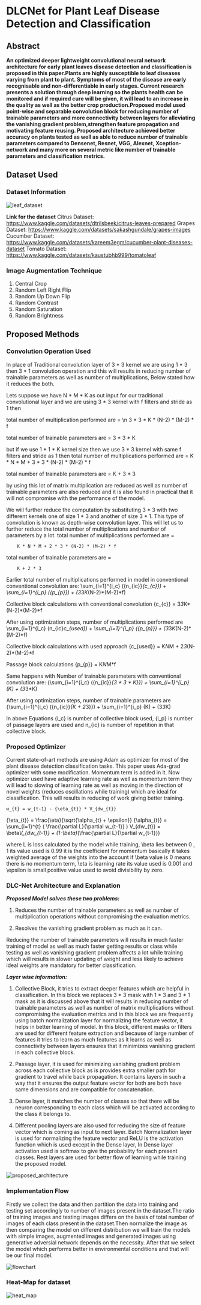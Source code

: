 # DLCNet for Plant Leaf Disease Detection and Classification

## Abstract

**An optimized deeper lightweight convolutional neural network architecture for early plant leaves disease detection and classification is proposed in this paper.Plants are highly susceptible to leaf diseases varying from plant to plant. Symptoms of most of the disease are early recognisable and non-differentiable in early stages. Current research presents a solution through deep learning so the plants health can be monitored and if required cure will be given, it will lead to an increase in the quality as well as the better crop production.Proposed model used point-wise and separable convolution block for reducing number of trainable parameters and more connectivity between layers for alleviating the vanishing gradient problem,strengthen feature propagation and motivating feature reusing. Proposed architecture achieved better accuracy on plants tested as well as able to reduce number of trainable parameters compared to Densenet, Resnet, VGG, Alexnet, Xception-network and many more on several metric like number of trainable parameters and classification metrics.**

## Dataset Used

### Dataset Information

![leaf_dataset](https://user-images.githubusercontent.com/46646804/172684024-933e4472-74ac-4746-8544-558019876598.png)

**Link for the dataset**
Citrus Dataset: https://www.kaggle.com/datasets/dtrilsbeek/citrus-leaves-prepared
Grapes Dataset: https://www.kaggle.com/datasets/sakashgundale/grapes-images
Cucumber Dataset: https://www.kaggle.com/datasets/kareem3egm/cucumber-plant-diseases-dataset
Tomato Dataset: https://www.kaggle.com/datasets/kaustubhb999/tomatoleaf

### Image Augmentation Technique

1. Central Crop
2. Random Left Right Flip
3. Random Up Down Flip
4. Random Contrast
5. Random Saturation
6. Random Brightness

## Proposed Methods

### Convolution Operation Used
In place of Traditional convolution layer of 3 * 3 kernel we are using 1 * 3 then 3 * 1 convolution operation and this will results in reducing number of trainable parameters as well as number of multiplications, Below stated how it reduces the both.

Lets suppose we have  N * M * K  as out input for our traditional convolutional layer and we are using 3 * 3 kernel with f filters and stride as 1 then 

total number of multiplication performed are = \n
        3 * 3 * K * (N-2) * (M-2) * f
  
total number of trainable parameters are = 
        3 * 3 * K
 
but if we use 1 * 1 * K kernel size then we use 3 * 3 kernel with same f filters and stride as 1 then 
total number of multiplications performed are = 
        K * N * M  + 3 * 3 * (N-2) * (M-2) * f 

total number of trainable parameters are = 
        K + 3 * 3
        
by using this lot of matrix multiplication are reduced as well as number of trainable parameters are also reduced and it is also found in practical that it will not compromise with the performance of the model.

We will further reduce the computation by substituting 3 * 3 with two different kernels one of size 1 * 3 and another of size 3 * 1. This type of convolution is known as depth-wise convolution layer. This will let us to further reduce the total number of multiplications and number of parameters by a lot.
total number of multiplications performed are = 

        K * N * M + 2 * 3 * (N-2) * (M-2) * f
  
total number of trainable parameters are = 

        K + 2 * 3 

Earlier total number of multiplications performed in model in conventional conventional convolution are:
     \sum_{i=1}^{i_c} ({n_{ic}}*{c_{c}}) + \sum_{i=1}^{i_p} ({p_{p}}) + (3*3*K*(N-2)*(M-2)*f) 
     
Collective block calculations with conventional convolution 
     {c_{c}} =  3*3*K*(N-2)*(M-2)*f 

After using optimization steps, number of multiplications performed are
     \sum_{i=1}^{i_c} (n_{ic}*c_{used}) + \sum_{i=1}^{i_p} ({p_{p}}) + (3*3*K*(N-2)*(M-2)*f)  

 Collective block calculations with used approach 
    {c_{used}} =  K*N*M + 2*3*(N-2)*(M-2)*f  
 
 Passage block calculations 
    {p_{p}} =  K*N*M*f  
 
 Same happens with Number of trainable parameters with conventional convolution are:
     {\sum_{i=1}^{i_c} ({n_{ic}}*{3 * 3 * K}}) + \sum_{i=1}^{i_p} (K) + (3*3*K)
 
 After using optimization steps, number of trainable parameters are
     {\sum_{i=1}^{i_c} ({n_{ic}}*{K + 2*3}}) + \sum_{i=1}^{i_p} (K) + (3*3*K)
 
 In above Equations {i_c} is number of collective block used, {i_p}  is number of passage layers are used and n_{ic} is number of repetition in that collective block.


### Proposed Optimizer

Current state-of-art methods are using Adam as optimizer for most of the plant disease detection classification tasks. This paper uses Ada-grad optimizer with some modification. Momentum term is added in it. Now optimizer used have adaptive learning rate as well as momentum term they will lead to slowing of learning rate  as well as moving in the direction of novel weights (reduces oscillations while training) which are ideal for classification. This will results in reducing of work giving better training.

    w_{t} = w_{t-1} - {\eta_{t}} * V_{dw_{t}}

 {\eta_{t}} = \frac{\eta}{\sqrt{\alpha_{t} + \epsilon}} 
 {\alpha_{t}} = \sum_{i=1}^{t} ( \frac{\partial L}{\partial w_{t-1}} ) 
 V_{dw_{t}} = \beta*V_{dw_{t-1}} + (1-\beta)*(\frac{\partial L}{\partial w_{t-1}})

where L is loss calculated by the model while training, \beta lies between 0 , 1 its value used is 0.99 it is the coefficient for momentum basically it takes weighted average of the weights into the account if \beta value is 0 means there is no momentum term, \eta is learning rate its value used is 0.001 and \epsilon is small positive value used to avoid divisibility by zero.

### DLC-Net Architecture and Explanation

***Proposed Model solves these two problems:***

1. Reduces the number of trainable parameters as well as number of multiplication operations without compromising the evaluation metrics.

2. Resolves the vanishing gradient problem as much as it can.

Reducing the number of trainable parameters will results in much faster training of model as well as much faster getting results or class while testing as well as vanishing gradient problem affects a lot while training which will results in slower updating of weight and less likely to achieve ideal weights are mandatory for better classification.

***Layer wise information:***

1. Collective Block, it tries to extract deeper features which are helpful in classification. In this block we replaces 3 * 3 mask with 1 * 3 and 3 * 1 mask as it is discussed above that it will results in reducing number of trainable parameters as well as number of matrix multiplications without compromising the evaluation metrics and in this block we are frequently using batch normalization layer for normalizing the feature vector, it helps in better learning of model. In this block, different masks or filters are used for different feature extraction and because of large number of features it tries to learn as much features as it learns as well as connectivity between layers ensures that it minimizes vanishing gradient in each collective block.

2. Passage layer, it is used for minimizing vanishing gradient problem across each collective block as is provides extra smaller path for gradient to travel while back propagation. It contains layers in such a way that it ensures the output feature vector for both are both have same dimensions and are compatible for concatenation.

3. Dense layer, it matches the number of classes so that there will be neuron corresponding to each class which will be activated according to the class it belongs to.

4. Different pooling layers are also used for reducing the size of feature vector which is coming as input to next layer. Batch Normalization layer is used for normalizing the feature vector and ReLU is the activation function which is used except in the Dense layer, In Dense layer activation used is softmax to give the probability for each present classes. Rest layers are used for better flow of learning while training the proposed model.

![proposed_architecture](https://user-images.githubusercontent.com/46646804/172687269-5c8f395b-8e09-45f8-ad1b-d591020fe626.png)


### Implementation Flow

Firstly we collect the data and then partition the data into training and testing set accordingly to number of images present in the dataset.The ratio of training images and testing images differs on the basis of total number of images of each class present in the dataset.Then normalize the image as then comparing the model on different distribution we will train the models with simple images, augmented images and generated images using generative adversial network depends on the necessity. After that we select the model which performs better in environmental conditions and that will be our final model.

![flowchart](https://user-images.githubusercontent.com/46646804/172687431-5e4af9fd-9b58-49e3-919b-21b6cdf58fb0.png)

### Heat-Map for dataset

![heat_map](https://user-images.githubusercontent.com/46646804/172687677-b8209a75-7a81-4c5a-bac9-79c1f011ab4f.png)






